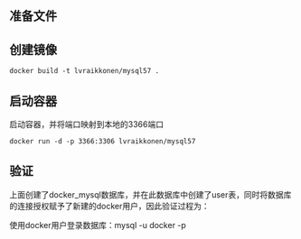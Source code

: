 ## 准备文件

## 创建镜像

``` shell
docker build -t lvraikkonen/mysql57 .
```

## 启动容器

启动容器，并将端口映射到本地的3366端口

``` shell
docker run -d -p 3366:3306 lvraikkonen/mysql57
```

## 验证


上面创建了docker_mysql数据库，并在此数据库中创建了user表，同时将数据库的连接授权赋予了新建的docker用户，因此验证过程为：

使用docker用户登录数据库：mysql -u docker -p